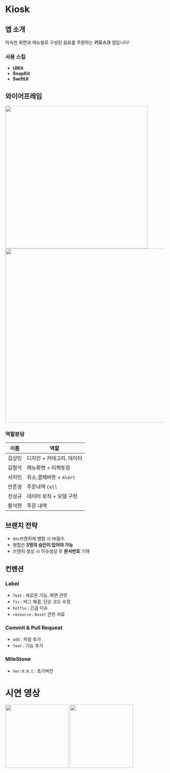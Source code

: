 # Kiosk
## 앱 소개
익숙한 화면과 메뉴들로 구성된 음료를 주문하는 **키오스크** 앱입니다!

### 사용 스킬
- **UIKit**
- **SnapKit**
- **SwiftUI**

## 와이어프레임
<div>
<img width="450" src="https://github.com/user-attachments/assets/24c47ac1-be70-441f-9f84-b4b008bc0eea">
<img width="550" src="https://github.com/user-attachments/assets/4052a245-fe28-429f-b84e-91c9ec57a93e">
</div>

### 역할분담
|이름|역할|
|-|-|
|김상민|디자인 + 카테고리, 데이터|
|김형석|메뉴화면 + 리팩토링|
|서지민|취소,결제버튼 + `Alert`|
|안준경|주문내역 `Cell`|
|전성규|데이터 로직 + 모델 구현|
|황석현|주문 내역|

## 브랜치 전략
- `dev`브랜치에 병합 시 `PR`필수
- 병합은 **5명의 승인이 있어야 가능**
- 브랜치 생성 시 이슈생성 후 **문서번호** 기재


## 컨벤션
### Label
- `feat` : 새로운 기능, 화면 관련
- `fix` : 버그 해결, 단순 코드 수정
- `hotfix` : 긴급 이슈
- `resource` : `Asset` 관련 자료
### Commit & Pull Request
- `add` : 파일 추가
- `feat` : 기능 추가
### MileStone
- `Ver:0.0.1` : 초기버전

# 시연 영상

<div>
<img width="200" src="https://github.com/user-attachments/assets/4a717c08-5c59-452f-b5ac-cab553057e46">
<img width="200" src="https://github.com/user-attachments/assets/2cb037f9-b6d0-4187-b83b-6907e10c03ac">
</div>
